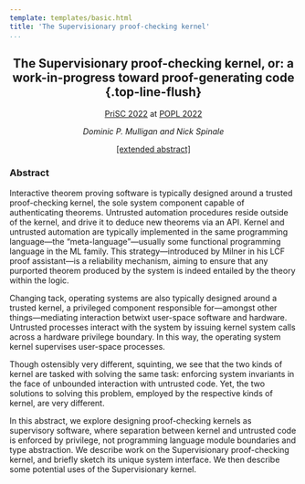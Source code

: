 ```yaml
---
template: templates/basic.html
title: 'The Supervisionary proof-checking kernel'
...
```


<div style="text-align: center;">

## The Supervisionary proof-checking kernel, or: a work-in-progress toward proof-generating code {.top-line-flush}

[PriSC 2022](https://popl22.sigplan.org/home/prisc-2022) at [POPL 2022](https://popl22.sigplan.org/)

_Dominic P. Mulligan and Nick Spinale_

[[extended abstract]](./supervisionary-prisc2022.pdf)

</div>

### Abstract

<!-- _Abstract._ -->

Interactive theorem proving software is typically designed around a trusted proof-checking kernel, the sole system component capable of authenticating theorems. Untrusted automation procedures reside outside of the kernel, and drive it to deduce new theorems via an API. Kernel and untrusted automation are typically implemented in the same programming language—the “meta-language”—usually some functional programming language in the ML family. This strategy—introduced by Milner in his LCF proof assistant—is a reliability mechanism, aiming to ensure that any purported theorem produced by the system is indeed entailed by the theory within the logic.

Changing tack, operating systems are also typically designed around a trusted kernel, a privileged component responsible for—amongst other things—mediating interaction betwixt user-space software and hardware. Untrusted processes interact with the system by issuing kernel system calls across a hardware privilege boundary. In this way, the operating system kernel supervises user-space processes.

Though ostensibly very different, squinting, we see that the two kinds of kernel are tasked with solving the same task: enforcing system invariants in the face of unbounded interaction with untrusted code. Yet, the two solutions to solving this problem, employed by the respective kinds of kernel, are very different.

In this abstract, we explore designing proof-checking kernels as supervisory software, where separation between kernel and untrusted code is enforced by privilege, not programming language module boundaries and type abstraction. We describe work on the Supervisionary proof-checking kernel, and briefly sketch its unique system interface. We then describe some potential uses of the Supervisionary kernel.

